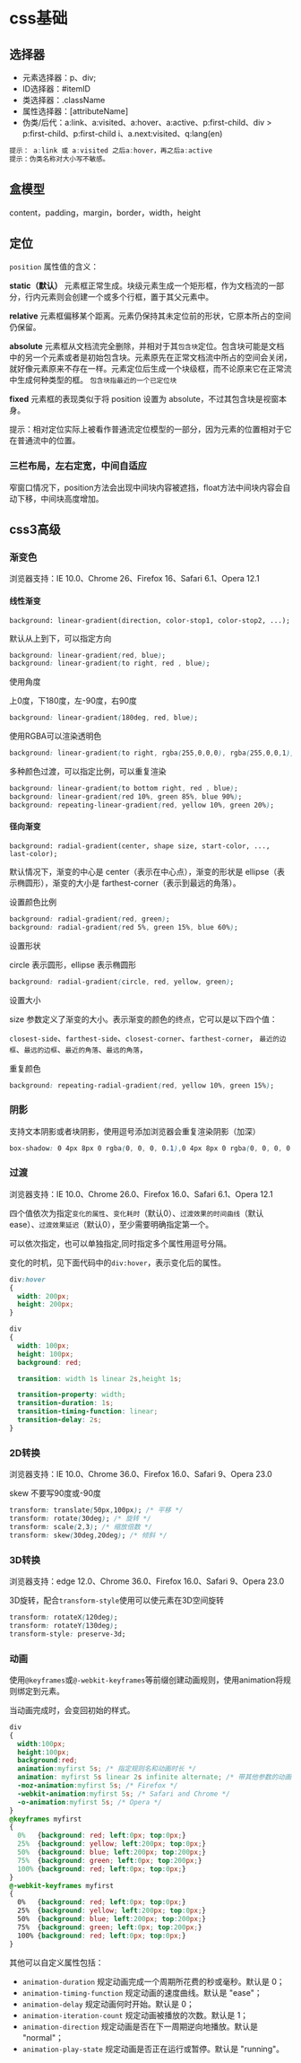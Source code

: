 # css基础

## 选择器

- 元素选择器：p、div;
- ID选择器：#itemID
- 类选择器：.className
- 属性选择器：[attributeName]
- 伪类/后代：a:link、a:visited、a:hover、a:active、p:first-child、div > p:first-child、p:first-child i、a.next:visited、q:lang(en)

```c
提示： a:link 或 a:visited 之后a:hover，再之后a:active
提示：伪类名称对大小写不敏感。
```

## 盒模型

content，padding，margin，border，width，height

## 定位

`position` 属性值的含义：

**static（默认）**
    元素框正常生成。块级元素生成一个矩形框，作为文档流的一部分，行内元素则会创建一个或多个行框，置于其父元素中。

**relative**
    元素框偏移某个距离。元素仍保持其未定位前的形状，它原本所占的空间仍保留。

**absolute**
    元素框从文档流完全删除，并相对于其`包含块`定位。包含块可能是文档中的另一个元素或者是初始包含块。元素原先在正常文档流中所占的空间会关闭，就好像元素原来不存在一样。元素定位后生成一个块级框，而不论原来它在正常流中生成何种类型的框。
    `包含块指最近的一个已定位块`

**fixed**
    元素框的表现类似于将 position 设置为 absolute，不过其包含块是视窗本身。

提示：相对定位实际上被看作普通流定位模型的一部分，因为元素的位置相对于它在普通流中的位置。

### 三栏布局，左右定宽，中间自适应

窄窗口情况下，position方法会出现中间块内容被遮挡，float方法中间块内容会自动下移，中间块高度增加。

## css3高级

### 渐变色

浏览器支持：IE 10.0、Chrome 26、Firefox 16、Safari 6.1、Opera 12.1

#### 线性渐变

`background: linear-gradient(direction, color-stop1, color-stop2, ...);`

默认从上到下，可以指定方向

```css
background: linear-gradient(red, blue);
background: linear-gradient(to right, red , blue);
```

使用角度

上0度，下180度，左-90度，右90度

```css
background: linear-gradient(180deg, red, blue);
```

使用RGBA可以渲染透明色

```css
background: linear-gradient(to right, rgba(255,0,0,0), rgba(255,0,0,1));
```

多种颜色过渡，可以指定比例，可以重复渲染

```css
background: linear-gradient(to bottom right, red , blue);
background: linear-gradient(red 10%, green 85%, blue 90%);
background: repeating-linear-gradient(red, yellow 10%, green 20%);
```

#### 径向渐变

`background: radial-gradient(center, shape size, start-color, ..., last-color);`

默认情况下，渐变的中心是 center（表示在中心点），渐变的形状是 ellipse（表示椭圆形），渐变的大小是 farthest-corner（表示到最远的角落）。

设置颜色比例

```css
background: radial-gradient(red, green);
background: radial-gradient(red 5%, green 15%, blue 60%);
```

设置形状

circle 表示圆形，ellipse 表示椭圆形

```css
background: radial-gradient(circle, red, yellow, green);
```

设置大小

size 参数定义了渐变的大小。表示渐变的颜色的终点，它可以是以下四个值：

`closest-side`、`farthest-side`、`closest-corner`、`farthest-corner`，
`最近的边框`、`最远的边框`、`最近的角落`、`最远的角落`，

重复颜色

```css
background: repeating-radial-gradient(red, yellow 10%, green 15%);
```

### 阴影

支持文本阴影或者块阴影，使用逗号添加浏览器会重复渲染阴影（加深）

```css
box-shadow: 0 4px 8px 0 rgba(0, 0, 0, 0.1),0 4px 8px 0 rgba(0, 0, 0, 0.1);
```

### 过渡

浏览器支持：IE 10.0、Chrome 26.0、Firefox 16.0、Safari 6.1、Opera 12.1

四个值依次为指定`变化的属性`、`变化耗时`（默认0）、`过渡效果的时间曲线`（默认ease）、`过渡效果延迟`（默认0），至少需要明确指定第一个。

可以依次指定，也可以单独指定,同时指定多个属性用逗号分隔。

变化的时机，见下面代码中的`div:hover`，表示变化后的属性。

```css
div:hover
{
  width: 200px;
  height: 200px;
}

div
{
  width: 100px;
  height: 100px;
  background: red;

  transition: width 1s linear 2s,height 1s;

  transition-property: width;
  transition-duration: 1s;
  transition-timing-function: linear;
  transition-delay: 2s;
}

```

### 2D转换

浏览器支持：IE 10.0、Chrome 36.0、Firefox 16.0、Safari 9、Opera 23.0

skew 不要写90度或-90度

```css
transform: translate(50px,100px); /* 平移 */
transform: rotate(30deg); /* 旋转 */
transform: scale(2,3); /* 缩放倍数 */
transform: skew(30deg,20deg); /* 倾斜 */
```

### 3D转换

浏览器支持：edge 12.0、Chrome 36.0、Firefox 16.0、Safari 9、Opera 23.0

3D旋转，配合`transform-style`使用可以使元素在3D空间旋转

```css
transform: rotateX(120deg);
transform: rotateY(130deg);
transform-style: preserve-3d;
```

### 动画

使用`@keyframes`或`@-webkit-keyframes`等前缀创建动画规则，使用animation将规则绑定到元素。

当动画完成时，会变回初始的样式。

```css
div
{
  width:100px;
  height:100px;
  background:red;
  animation:myfirst 5s; /* 指定规则名和动画时长 */
  animation: myfirst 5s linear 2s infinite alternate; /* 带其他参数的动画 */
  -moz-animation:myfirst 5s; /* Firefox */
  -webkit-animation:myfirst 5s; /* Safari and Chrome */
  -o-animation:myfirst 5s; /* Opera */
}
@keyframes myfirst
{
  0%   {background: red; left:0px; top:0px;}
  25%  {background: yellow; left:200px; top:0px;}
  50%  {background: blue; left:200px; top:200px;}
  75%  {background: green; left:0px; top:200px;}
  100% {background: red; left:0px; top:0px;}
}
@-webkit-keyframes myfirst
{
  0%   {background: red; left:0px; top:0px;}
  25%  {background: yellow; left:200px; top:0px;}
  50%  {background: blue; left:200px; top:200px;}
  75%  {background: green; left:0px; top:200px;}
  100% {background: red; left:0px; top:0px;}
}
```

其他可以自定义属性包括：

- `animation-duration`  规定动画完成一个周期所花费的秒或毫秒。默认是 0；
- `animation-timing-function`  规定动画的速度曲线。默认是 "ease"；
- `animation-delay`  规定动画何时开始。默认是 0；
- `animation-iteration-count`  规定动画被播放的次数。默认是 1；
- `animation-direction`  规定动画是否在下一周期逆向地播放。默认是 "normal"；
- `animation-play-state`  规定动画是否正在运行或暂停。默认是 "running"。
